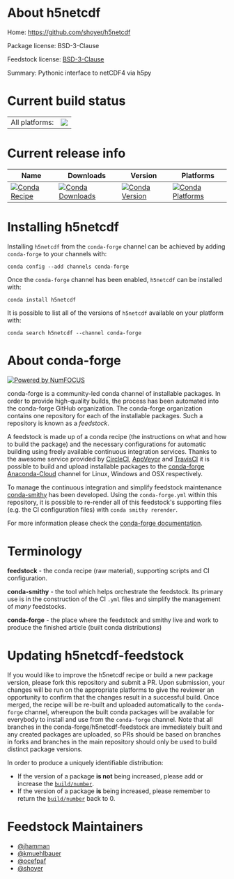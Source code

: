 About h5netcdf
==============

Home: https://github.com/shoyer/h5netcdf

Package license: BSD-3-Clause

Feedstock license: [BSD-3-Clause](https://github.com/conda-forge/h5netcdf-feedstock/blob/master/LICENSE.txt)

Summary: Pythonic interface to netCDF4 via h5py

Current build status
====================


<table><tr><td>All platforms:</td>
    <td>
      <a href="https://dev.azure.com/conda-forge/feedstock-builds/_build/latest?definitionId=2989&branchName=master">
        <img src="https://dev.azure.com/conda-forge/feedstock-builds/_apis/build/status/h5netcdf-feedstock?branchName=master">
      </a>
    </td>
  </tr>
</table>

Current release info
====================

| Name | Downloads | Version | Platforms |
| --- | --- | --- | --- |
| [![Conda Recipe](https://img.shields.io/badge/recipe-h5netcdf-green.svg)](https://anaconda.org/conda-forge/h5netcdf) | [![Conda Downloads](https://img.shields.io/conda/dn/conda-forge/h5netcdf.svg)](https://anaconda.org/conda-forge/h5netcdf) | [![Conda Version](https://img.shields.io/conda/vn/conda-forge/h5netcdf.svg)](https://anaconda.org/conda-forge/h5netcdf) | [![Conda Platforms](https://img.shields.io/conda/pn/conda-forge/h5netcdf.svg)](https://anaconda.org/conda-forge/h5netcdf) |

Installing h5netcdf
===================

Installing `h5netcdf` from the `conda-forge` channel can be achieved by adding `conda-forge` to your channels with:

```
conda config --add channels conda-forge
```

Once the `conda-forge` channel has been enabled, `h5netcdf` can be installed with:

```
conda install h5netcdf
```

It is possible to list all of the versions of `h5netcdf` available on your platform with:

```
conda search h5netcdf --channel conda-forge
```


About conda-forge
=================

[![Powered by NumFOCUS](https://img.shields.io/badge/powered%20by-NumFOCUS-orange.svg?style=flat&colorA=E1523D&colorB=007D8A)](http://numfocus.org)

conda-forge is a community-led conda channel of installable packages.
In order to provide high-quality builds, the process has been automated into the
conda-forge GitHub organization. The conda-forge organization contains one repository
for each of the installable packages. Such a repository is known as a *feedstock*.

A feedstock is made up of a conda recipe (the instructions on what and how to build
the package) and the necessary configurations for automatic building using freely
available continuous integration services. Thanks to the awesome service provided by
[CircleCI](https://circleci.com/), [AppVeyor](https://www.appveyor.com/)
and [TravisCI](https://travis-ci.com/) it is possible to build and upload installable
packages to the [conda-forge](https://anaconda.org/conda-forge)
[Anaconda-Cloud](https://anaconda.org/) channel for Linux, Windows and OSX respectively.

To manage the continuous integration and simplify feedstock maintenance
[conda-smithy](https://github.com/conda-forge/conda-smithy) has been developed.
Using the ``conda-forge.yml`` within this repository, it is possible to re-render all of
this feedstock's supporting files (e.g. the CI configuration files) with ``conda smithy rerender``.

For more information please check the [conda-forge documentation](https://conda-forge.org/docs/).

Terminology
===========

**feedstock** - the conda recipe (raw material), supporting scripts and CI configuration.

**conda-smithy** - the tool which helps orchestrate the feedstock.
                   Its primary use is in the construction of the CI ``.yml`` files
                   and simplify the management of *many* feedstocks.

**conda-forge** - the place where the feedstock and smithy live and work to
                  produce the finished article (built conda distributions)


Updating h5netcdf-feedstock
===========================

If you would like to improve the h5netcdf recipe or build a new
package version, please fork this repository and submit a PR. Upon submission,
your changes will be run on the appropriate platforms to give the reviewer an
opportunity to confirm that the changes result in a successful build. Once
merged, the recipe will be re-built and uploaded automatically to the
`conda-forge` channel, whereupon the built conda packages will be available for
everybody to install and use from the `conda-forge` channel.
Note that all branches in the conda-forge/h5netcdf-feedstock are
immediately built and any created packages are uploaded, so PRs should be based
on branches in forks and branches in the main repository should only be used to
build distinct package versions.

In order to produce a uniquely identifiable distribution:
 * If the version of a package **is not** being increased, please add or increase
   the [``build/number``](https://conda.io/docs/user-guide/tasks/build-packages/define-metadata.html#build-number-and-string).
 * If the version of a package **is** being increased, please remember to return
   the [``build/number``](https://conda.io/docs/user-guide/tasks/build-packages/define-metadata.html#build-number-and-string)
   back to 0.

Feedstock Maintainers
=====================

* [@jhamman](https://github.com/jhamman/)
* [@kmuehlbauer](https://github.com/kmuehlbauer/)
* [@ocefpaf](https://github.com/ocefpaf/)
* [@shoyer](https://github.com/shoyer/)

